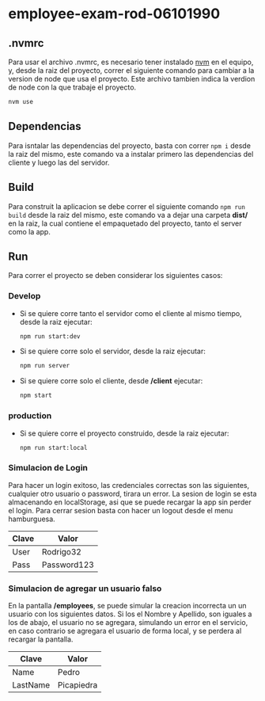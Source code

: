 # employee-exam-rod-06101990

## .nvmrc

Para usar el archivo .nvmrc, es necesario tener instalado [nvm](https://github.com/nvm-sh/nvm) en el equipo, y, desde la raiz del proyecto, correr el siguiente comando para cambiar a la version de node que usa el proyecto.
Este archivo tambien indica la verdion de node con la que trabaje el proyecto.

  ``` bash
  nvm use
  ```

## Dependencias

Para isntalar las dependencias del proyecto, basta con correr `npm i` desde la raiz del mismo, este comando va a instalar primero las dependencias del cliente y luego las del servidor.

## Build

Para construit la aplicacion se debe correr el siguiente comando `npm run build` desde la raiz del mismo, este comando va a dejar una carpeta **dist/** en la raiz, la cual contiene el empaquetado del proyecto, tanto el server como la app.

## Run

Para correr el proyecto se deben considerar los siguientes casos:

### Develop

* Si se quiere corre tanto el servidor como el cliente al mismo tiempo, desde la raiz ejecutar:

  ``` bash
  npm run start:dev
  ```

* Si se quiere corre solo el servidor, desde la raiz ejecutar:

  ``` bash
  npm run server
  ```

* Si se quiere corre solo el cliente, desde **/client** ejecutar:

  ``` bash
  npm start
  ```

### production

* Si se quiere corre el proyecto construido, desde la raiz ejecutar:

  ``` bash
  npm run start:local
  ```

### Simulacion de Login

 Para hacer un login exitoso, las credenciales correctas son las siguientes, cualquier otro usuario o password, tirara un error.
 La sesion de login se esta almacenando en localStorage, asi que se puede recargar la app sin perder el login. Para cerrar sesion basta con hacer un logout desde el menu hamburguesa.

  | Clave | Valor |
  |-------|-------|
  | User | Rodrigo32 |
  | Pass | Password123 |

### Simulacion de agregar un usuario falso

 En la pantalla **/employees**, se puede simular la creacion incorrecta un un usuario con los siguientes datos.
 Si los el Nombre y Apellido, son iguales a los de abajo, el usuario no se agregara, simulando un error en el servicio, en caso contrario se agregara el usuario de forma local, y se perdera al recargar la pantalla.

  | Clave | Valor |
  |-------|-------|
  | Name | Pedro |
  | LastName | Picapiedra |
